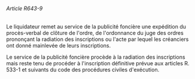 ###### Article R643-9

Le liquidateur remet au service de la publicité foncière une expédition du procès-verbal de clôture de l'ordre, de l'ordonnance du juge des ordres prononçant la radiation des inscriptions ou l'acte par lequel les créanciers ont donné mainlevée de leurs inscriptions.

Le service de la publicité foncière procède à la radiation des inscriptions mais reste tenu de procéder à l'inscription définitive prévue aux articles R. 533-1 et suivants du code des procédures civiles d'exécution.

